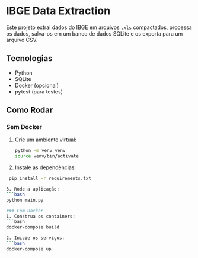 # IBGE Data Extraction

Este projeto extrai dados do IBGE em arquivos `.xls` compactados, processa os dados, salva-os em um banco de dados SQLite e os exporta para um arquivo CSV.

## Tecnologias
- Python
- SQLite
- Docker (opcional)
- pytest (para testes)

## Como Rodar

### Sem Docker
1. Crie um ambiente virtual:
   ```bash
   python -m venv venv
   source venv/bin/activate

2. Instale as dependências:
  ```bash
   pip install -r requirements.txt

3. Rode a aplicação:
  ```bash
  python main.py

### Com Docker
1. Construa os containers:
  ```bash
  docker-compose build

2. Inicie os serviços:
  ```bash
  docker-compose up